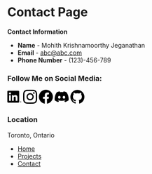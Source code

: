 # Contact Page

**Contact Information**

- **Name** - Mohith Krishnamoorthy Jeganathan
- **Email** - abc@abc.com
- **Phone Number** - (123)-456-789


### Follow Me on Social Media:

![LinkedIn](images/linkedin.png) 
![Instagram](images/instagram.png) 
![Facebook](images/facebook.png) 
![Discord](images/discord.png) 
![GitHub](images/github.png) 

### Location

Toronto, Ontario



- [Home](index.markdown)
- [Projects](projects.markdown)
- [Contact](contact.markdown)